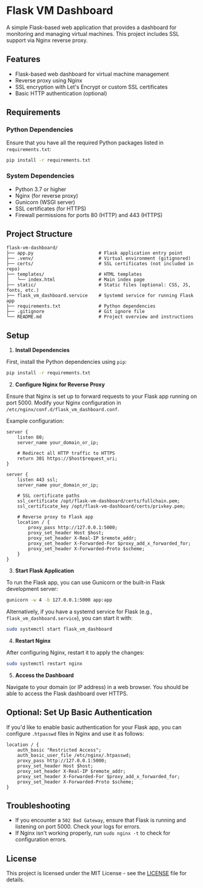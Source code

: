 
# Flask VM Dashboard

A simple Flask-based web application that provides a dashboard for monitoring and managing virtual machines. This project includes SSL support via Nginx reverse proxy.

## Features

- Flask-based web dashboard for virtual machine management
- Reverse proxy using Nginx
- SSL encryption with Let's Encrypt or custom SSL certificates
- Basic HTTP authentication (optional)

## Requirements

### Python Dependencies

Ensure that you have all the required Python packages listed in `requirements.txt`:

```bash
pip install -r requirements.txt
```

### System Dependencies

- Python 3.7 or higher
- Nginx (for reverse proxy)
- Gunicorn (WSGI server)
- SSL certificates (for HTTPS)
- Firewall permissions for ports 80 (HTTP) and 443 (HTTPS)

## Project Structure

```
flask-vm-dashboard/
├── app.py                        # Flask application entry point
├── .venv/                        # Virtual environment (gitignored)
├── certs/                        # SSL certificates (not included in repo)
├── templates/                    # HTML templates
│   └── index.html                # Main index page
├── static/                       # Static files (optional: CSS, JS, fonts, etc.)
├── flask_vm_dashboard.service    # Systemd service for running Flask app
├── requirements.txt              # Python dependencies
├── .gitignore                    # Git ignore file
└── README.md                     # Project overview and instructions
```

## Setup

1. **Install Dependencies**

First, install the Python dependencies using `pip`:

```bash
pip install -r requirements.txt
```

2. **Configure Nginx for Reverse Proxy**

Ensure that Nginx is set up to forward requests to your Flask app running on port 5000. Modify your Nginx configuration in `/etc/nginx/conf.d/flask_vm_dashboard.conf`.

Example configuration:

```
server {
    listen 80;
    server_name your_domain_or_ip;

    # Redirect all HTTP traffic to HTTPS
    return 301 https://$host$request_uri;
}

server {
    listen 443 ssl;
    server_name your_domain_or_ip;

    # SSL certificate paths
    ssl_certificate /opt/flask-vm-dashboard/certs/fullchain.pem;
    ssl_certificate_key /opt/flask-vm-dashboard/certs/privkey.pem;

    # Reverse proxy to Flask app
    location / {
        proxy_pass http://127.0.0.1:5000;
        proxy_set_header Host $host;
        proxy_set_header X-Real-IP $remote_addr;
        proxy_set_header X-Forwarded-For $proxy_add_x_forwarded_for;
        proxy_set_header X-Forwarded-Proto $scheme;
    }
}
```

3. **Start Flask Application**

To run the Flask app, you can use Gunicorn or the built-in Flask development server:

```bash
gunicorn -w 4 -b 127.0.0.1:5000 app:app
```

Alternatively, if you have a systemd service for Flask (e.g., `flask_vm_dashboard.service`), you can start it with:

```bash
sudo systemctl start flask_vm_dashboard
```

4. **Restart Nginx**

After configuring Nginx, restart it to apply the changes:

```bash
sudo systemctl restart nginx
```

5. **Access the Dashboard**

Navigate to your domain (or IP address) in a web browser. You should be able to access the Flask dashboard over HTTPS.

## Optional: Set Up Basic Authentication

If you'd like to enable basic authentication for your Flask app, you can configure `.htpasswd` files in Nginx and use it as follows:

```
location / {
    auth_basic "Restricted Access";
    auth_basic_user_file /etc/nginx/.htpasswd;
    proxy_pass http://127.0.0.1:5000;
    proxy_set_header Host $host;
    proxy_set_header X-Real-IP $remote_addr;
    proxy_set_header X-Forwarded-For $proxy_add_x_forwarded_for;
    proxy_set_header X-Forwarded-Proto $scheme;
}
```

## Troubleshooting

- If you encounter a `502 Bad Gateway`, ensure that Flask is running and listening on port 5000. Check your logs for errors.
- If Nginx isn't working properly, run `sudo nginx -t` to check for configuration errors.

## License

This project is licensed under the MIT License - see the [LICENSE](LICENSE) file for details.
